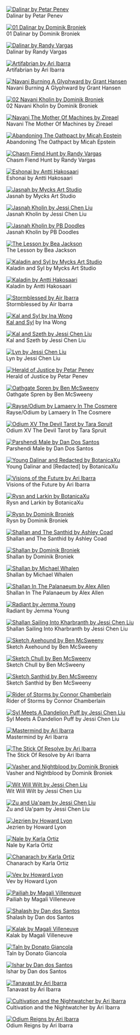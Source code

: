 [![Dalinar by Petar Penev](00_dalinar_by_petar_penev.jpg "Dalinar by Petar Penev")](https://raw.githubusercontent.com/buckmanc/Wallpapers/main/mobile/stormlight/00_dalinar_by_petar_penev.jpg)\
Dalinar by Petar Penev

[![01 Dalinar by Dominik Broniek](01_dalinar_by_dominik_broniek.jpg "01 Dalinar by Dominik Broniek")](https://raw.githubusercontent.com/buckmanc/Wallpapers/main/mobile/stormlight/01_dalinar_by_dominik_broniek.jpg)\
01 Dalinar by Dominik Broniek

[![Dalinar by Randy Vargas](01_dalinar_by_randy_vargas.jpg "Dalinar by Randy Vargas")](https://raw.githubusercontent.com/buckmanc/Wallpapers/main/mobile/stormlight/01_dalinar_by_randy_vargas.jpg)\
Dalinar by Randy Vargas

[![Artifabrian by Ari Ibarra](02_artifabrian_by_ari_ibarra.jpg "Artifabrian by Ari Ibarra")](https://raw.githubusercontent.com/buckmanc/Wallpapers/main/mobile/stormlight/02_artifabrian_by_ari_ibarra.jpg)\
Artifabrian by Ari Ibarra

[![Navani Burning A Glyphward by Grant Hansen](02_navani_burning_a_glyphward_by_grant_hansen.webp "Navani Burning A Glyphward by Grant Hansen")](https://raw.githubusercontent.com/buckmanc/Wallpapers/main/mobile/stormlight/02_navani_burning_a_glyphward_by_grant_hansen.webp)\
Navani Burning A Glyphward by Grant Hansen

[![02 Navani Kholin by Dominik Broniek](02_navani_kholin_by_dominik_broniek.jpg "02 Navani Kholin by Dominik Broniek")](https://raw.githubusercontent.com/buckmanc/Wallpapers/main/mobile/stormlight/02_navani_kholin_by_dominik_broniek.jpg)\
02 Navani Kholin by Dominik Broniek

[![Navani The Mother Of Machines by Zireael](02_navani_the_mother_of_machines_by_zireael.jpg "Navani The Mother Of Machines by Zireael")](https://raw.githubusercontent.com/buckmanc/Wallpapers/main/mobile/stormlight/02_navani_the_mother_of_machines_by_zireael.jpg)\
Navani The Mother Of Machines by Zireael

[![Abandoning The Oathpact by Micah Epstein](abandoning_the_oathpact_by_micah_epstein.jpg "Abandoning The Oathpact by Micah Epstein")](https://raw.githubusercontent.com/buckmanc/Wallpapers/main/mobile/stormlight/abandoning_the_oathpact_by_micah_epstein.jpg)\
Abandoning The Oathpact by Micah Epstein

[![Chasm Fiend Hunt by Randy Vargas](chasm_fiend_hunt_by_randy_vargas.jpg "Chasm Fiend Hunt by Randy Vargas")](https://raw.githubusercontent.com/buckmanc/Wallpapers/main/mobile/stormlight/chasm_fiend_hunt_by_randy_vargas.jpg)\
Chasm Fiend Hunt by Randy Vargas

[![Eshonai by Antti Hakosaari](eshonai_by_antti_hakosaari.jpg "Eshonai by Antti Hakosaari")](https://raw.githubusercontent.com/buckmanc/Wallpapers/main/mobile/stormlight/eshonai_by_antti_hakosaari.jpg)\
Eshonai by Antti Hakosaari

[![Jasnah by Mycks Art Studio](jasnah_by_mycks_art_studio.jpg "Jasnah by Mycks Art Studio")](https://raw.githubusercontent.com/buckmanc/Wallpapers/main/mobile/stormlight/jasnah_by_mycks_art_studio.jpg)\
Jasnah by Mycks Art Studio

[![Jasnah Kholin by Jessi Chen Liu](jasnah_kholin_by_jessi_chen_liu.jpg "Jasnah Kholin by Jessi Chen Liu")](https://raw.githubusercontent.com/buckmanc/Wallpapers/main/mobile/stormlight/jasnah_kholin_by_jessi_chen_liu.jpg)\
Jasnah Kholin by Jessi Chen Liu

[![Jasnah Kholin by PB Doodles](jasnah_kholin_by_pb_doodles.webp "Jasnah Kholin by PB Doodles")](https://raw.githubusercontent.com/buckmanc/Wallpapers/main/mobile/stormlight/jasnah_kholin_by_pb_doodles.webp)\
Jasnah Kholin by PB Doodles

[![The Lesson by Bea Jackson](jasnah_the_lesson_by_bea_jackson.jpg "The Lesson by Bea Jackson")](https://raw.githubusercontent.com/buckmanc/Wallpapers/main/mobile/stormlight/jasnah_the_lesson_by_bea_jackson.jpg)\
The Lesson by Bea Jackson

[![Kaladin and Syl by Mycks Art Studio](kaladin_and_syl_by_mycks_art_studio.jpg "Kaladin and Syl by Mycks Art Studio")](https://raw.githubusercontent.com/buckmanc/Wallpapers/main/mobile/stormlight/kaladin_and_syl_by_mycks_art_studio.jpg)\
Kaladin and Syl by Mycks Art Studio

[![Kaladin by Antti Hakosaari](kaladin_by_antti_hakosaari.jpg "Kaladin by Antti Hakosaari")](https://raw.githubusercontent.com/buckmanc/Wallpapers/main/mobile/stormlight/kaladin_by_antti_hakosaari.jpg)\
Kaladin by Antti Hakosaari

[![Stormblessed by Air Ibarra](kaladin_stormblessed_by_air_ibarra.jpg "Stormblessed by Air Ibarra")](https://raw.githubusercontent.com/buckmanc/Wallpapers/main/mobile/stormlight/kaladin_stormblessed_by_air_ibarra.jpg)\
Stormblessed by Air Ibarra

[![Kal and Syl by Ina Wong](kal_and_syl_by_ina_wong.jpg "Kal and Syl by Ina Wong")](https://raw.githubusercontent.com/buckmanc/Wallpapers/main/mobile/stormlight/kal_and_syl_by_ina_wong.jpg)\
[Kal and Syl](https://www.deviantart.com/inawong/art/Kal-and-Syl-699058325) by Ina Wong

[![Kal and Szeth by Jessi Chen Liu](kal_and_szeth_by_jessi_chen_liu.png "Kal and Szeth by Jessi Chen Liu")](https://raw.githubusercontent.com/buckmanc/Wallpapers/main/mobile/stormlight/kal_and_szeth_by_jessi_chen_liu.png)\
Kal and Szeth by Jessi Chen Liu

[![Lyn by Jessi Chen Liu](lyn_by_jessi_chen_liu.jpg "Lyn by Jessi Chen Liu")](https://raw.githubusercontent.com/buckmanc/Wallpapers/main/mobile/stormlight/lyn_by_jessi_chen_liu.jpg)\
Lyn by Jessi Chen Liu

[![Herald of Justice by Petar Penev](nale_herald_of_justice_by_petar_penev.jpg "Herald of Justice by Petar Penev")](https://raw.githubusercontent.com/buckmanc/Wallpapers/main/mobile/stormlight/nale_herald_of_justice_by_petar_penev.jpg)\
Herald of Justice by Petar Penev

[![Oathgate Spren by Ben McSweeny](oathgate_spren_by_ben_mcsweeny.jpg "Oathgate Spren by Ben McSweeny")](https://raw.githubusercontent.com/buckmanc/Wallpapers/main/mobile/stormlight/oathgate_spren_by_ben_mcsweeny.jpg)\
Oathgate Spren by Ben McSweeny

[![Rayse/Odium by Lamaery In The Cosmere](odium_rayse_by_lamaery_in_the_cosmere.jpg "Rayse/Odium by Lamaery In The Cosmere")](https://raw.githubusercontent.com/buckmanc/Wallpapers/main/mobile/stormlight/odium_rayse_by_lamaery_in_the_cosmere.jpg)\
Rayse/Odium by Lamaery In The Cosmere

[![Odium XV The Devil Tarot by Tara Spruit](odium_xv_the_devil_tarot_by_tara_spruit.jpg "Odium XV The Devil Tarot by Tara Spruit")](https://raw.githubusercontent.com/buckmanc/Wallpapers/main/mobile/stormlight/odium_xv_the_devil_tarot_by_tara_spruit.jpg)\
Odium XV The Devil Tarot by Tara Spruit

[![Parshendi Male by Dan Dos Santos](parshendi_male_by_dan_dos_santos.jpg "Parshendi Male by Dan Dos Santos")](https://raw.githubusercontent.com/buckmanc/Wallpapers/main/mobile/stormlight/parshendi_male_by_dan_dos_santos.jpg)\
Parshendi Male by Dan Dos Santos

[![Young Dalinar and Redacted by BotanicaXu](redacted_young_dalinar_and_redacted_by_botanicaxu.jpg "Young Dalinar and Redacted by BotanicaXu")](https://raw.githubusercontent.com/buckmanc/Wallpapers/main/mobile/stormlight/redacted_young_dalinar_and_redacted_by_botanicaxu.jpg)\
Young Dalinar and [Redacted] by BotanicaXu

[![Visions of the Future by Ari Ibarra](renarin_visions_of_the_future_by_ari_ibarra.jpg "Visions of the Future by Ari Ibarra")](https://raw.githubusercontent.com/buckmanc/Wallpapers/main/mobile/stormlight/renarin_visions_of_the_future_by_ari_ibarra.jpg)\
Visions of the Future by Ari Ibarra

[![Rysn and Larkin by BotanicaXu](rysn_and_larkin_by_botanicaxu.jpg "Rysn and Larkin by BotanicaXu")](https://raw.githubusercontent.com/buckmanc/Wallpapers/main/mobile/stormlight/rysn_and_larkin_by_botanicaxu.jpg)\
Rysn and Larkin by BotanicaXu

[![Rysn by Dominik Broniek](rysn_by_dominik_broniek.jpg "Rysn by Dominik Broniek")](https://raw.githubusercontent.com/buckmanc/Wallpapers/main/mobile/stormlight/rysn_by_dominik_broniek.jpg)\
Rysn by Dominik Broniek

[![Shallan and The Santhid by Ashley Coad](shallan_and_the_santhid_by_ashley_coad.png "Shallan and The Santhid by Ashley Coad")](https://raw.githubusercontent.com/buckmanc/Wallpapers/main/mobile/stormlight/shallan_and_the_santhid_by_ashley_coad.png)\
Shallan and The Santhid by Ashley Coad

[![Shallan by Dominik Broniek](shallan_by_dominik_broniek.jpg "Shallan by Dominik Broniek")](https://raw.githubusercontent.com/buckmanc/Wallpapers/main/mobile/stormlight/shallan_by_dominik_broniek.jpg)\
Shallan by Dominik Broniek

[![Shallan by Michael Whalen](shallan_by_michael_whalen.png "Shallan by Michael Whalen")](https://raw.githubusercontent.com/buckmanc/Wallpapers/main/mobile/stormlight/shallan_by_michael_whalen.png)\
Shallan by Michael Whalen

[![Shallan In The Palanaeum by Alex Allen](shallan_in_the_palanaeum_by_alex_allen.jpg "Shallan In The Palanaeum by Alex Allen")](https://raw.githubusercontent.com/buckmanc/Wallpapers/main/mobile/stormlight/shallan_in_the_palanaeum_by_alex_allen.jpg)\
Shallan In The Palanaeum by Alex Allen

[![Radiant by Jemma Young](shallan_radiant_by_jemma_young.jpg "Radiant by Jemma Young")](https://raw.githubusercontent.com/buckmanc/Wallpapers/main/mobile/stormlight/shallan_radiant_by_jemma_young.jpg)\
Radiant by Jemma Young

[![Shallan Sailing Into Kharbranth by Jessi Chen Liu](shallan_sailing_into_kharbranth_by_jessi_chen_liu.jpg "Shallan Sailing Into Kharbranth by Jessi Chen Liu")](https://raw.githubusercontent.com/buckmanc/Wallpapers/main/mobile/stormlight/shallan_sailing_into_kharbranth_by_jessi_chen_liu.jpg)\
Shallan Sailing Into Kharbranth by Jessi Chen Liu

[![Sketch Axehound by Ben McSweeny](sketch_axehound_by_ben_mcsweeny.jpeg "Sketch Axehound by Ben McSweeny")](https://raw.githubusercontent.com/buckmanc/Wallpapers/main/mobile/stormlight/sketch_axehound_by_ben_mcsweeny.jpeg)\
Sketch Axehound by Ben McSweeny

[![Sketch Chull by Ben McSweeny](sketch_chull_by_ben_mcsweeny.jpeg "Sketch Chull by Ben McSweeny")](https://raw.githubusercontent.com/buckmanc/Wallpapers/main/mobile/stormlight/sketch_chull_by_ben_mcsweeny.jpeg)\
Sketch Chull by Ben McSweeny

[![Sketch Santhid by Ben McSweeny](sketch_santhid_by_ben_mcsweeny.jpeg "Sketch Santhid by Ben McSweeny")](https://raw.githubusercontent.com/buckmanc/Wallpapers/main/mobile/stormlight/sketch_santhid_by_ben_mcsweeny.jpeg)\
Sketch Santhid by Ben McSweeny

[![Rider of Storms by Connor Chamberlain](stormfather_rider_of_storms_by_connor_chamberlain.jpg "Rider of Storms by Connor Chamberlain")](https://raw.githubusercontent.com/buckmanc/Wallpapers/main/mobile/stormlight/stormfather_rider_of_storms_by_connor_chamberlain.jpg)\
Rider of Storms by Connor Chamberlain

[![Syl Meets A Dandelion Puff by Jessi Chen Liu](syl_meets_a_dandelion_puff_by_jessi_chen_liu.png "Syl Meets A Dandelion Puff by Jessi Chen Liu")](https://raw.githubusercontent.com/buckmanc/Wallpapers/main/mobile/stormlight/syl_meets_a_dandelion_puff_by_jessi_chen_liu.png)\
Syl Meets A Dandelion Puff by Jessi Chen Liu

[![Mastermind by Ari Ibarra](taravangian_mastermind_by_ari_ibarra.jpg "Mastermind by Ari Ibarra")](https://raw.githubusercontent.com/buckmanc/Wallpapers/main/mobile/stormlight/taravangian_mastermind_by_ari_ibarra.jpg)\
Mastermind by Ari Ibarra

[![The Stick Of Resolve by Ari Ibarra](The_Stick_of_Resolve_by_Ari_Ibarra.jpg "The Stick Of Resolve by Ari Ibarra")](https://raw.githubusercontent.com/buckmanc/Wallpapers/main/mobile/stormlight/The_Stick_of_Resolve_by_Ari_Ibarra.jpg)\
The Stick Of Resolve by Ari Ibarra

[![Vasher and Nightblood by Dominik Broniek](vasher_and_nightblood_by_dominik_broniek.jpg "Vasher and Nightblood by Dominik Broniek")](https://raw.githubusercontent.com/buckmanc/Wallpapers/main/mobile/stormlight/vasher_and_nightblood_by_dominik_broniek.jpg)\
Vasher and Nightblood by Dominik Broniek

[![Wit Will Wilt by Jessi Chen Liu](wit_will_wilt_by_jessi_chen_liu.jpg "Wit Will Wilt by Jessi Chen Liu")](https://raw.githubusercontent.com/buckmanc/Wallpapers/main/mobile/stormlight/wit_will_wilt_by_jessi_chen_liu.jpg)\
Wit Will Wilt by Jessi Chen Liu

[![Zu and Ua'pam by Jessi Chen Liu](zu_and_ua_pam_by_jessi_chen_liu.jpg "Zu and Ua'pam by Jessi Chen Liu")](https://raw.githubusercontent.com/buckmanc/Wallpapers/main/mobile/stormlight/zu_and_ua_pam_by_jessi_chen_liu.jpg)\
Zu and Ua'pam by Jessi Chen Liu

[![Jezrien by Howard Lyon](zy01_jezrien_by_howard_lyon.jpg "Jezrien by Howard Lyon")](https://raw.githubusercontent.com/buckmanc/Wallpapers/main/mobile/stormlight/zy01_jezrien_by_howard_lyon.jpg)\
Jezrien by Howard Lyon

[![Nale by Karla Ortiz](zy02_nale_by_karla_ortiz.png "Nale by Karla Ortiz")](https://raw.githubusercontent.com/buckmanc/Wallpapers/main/mobile/stormlight/zy02_nale_by_karla_ortiz.png)\
Nale by Karla Ortiz

[![Chanarach by Karla Ortiz](zy03_chanarach_by_karla_ortiz.png "Chanarach by Karla Ortiz")](https://raw.githubusercontent.com/buckmanc/Wallpapers/main/mobile/stormlight/zy03_chanarach_by_karla_ortiz.png)\
Chanarach by Karla Ortiz

[![Vev by Howard Lyon](zy04_vev_by_howard_lyon.jpg "Vev by Howard Lyon")](https://raw.githubusercontent.com/buckmanc/Wallpapers/main/mobile/stormlight/zy04_vev_by_howard_lyon.jpg)\
Vev by Howard Lyon

[![Pailiah by Magali Villeneuve](zy05_pailiah_by_magali_villeneuve.jpg "Pailiah by Magali Villeneuve")](https://raw.githubusercontent.com/buckmanc/Wallpapers/main/mobile/stormlight/zy05_pailiah_by_magali_villeneuve.jpg)\
Pailiah by Magali Villeneuve

[![Shalash by Dan dos Santos](zy06_shalash_by_dan_dos_santos.png "Shalash by Dan dos Santos")](https://raw.githubusercontent.com/buckmanc/Wallpapers/main/mobile/stormlight/zy06_shalash_by_dan_dos_santos.png)\
Shalash by Dan dos Santos

[![Kalak by Magali Villeneuve](zy08_kalak_by_magali_villeneuve.jpg "Kalak by Magali Villeneuve")](https://raw.githubusercontent.com/buckmanc/Wallpapers/main/mobile/stormlight/zy08_kalak_by_magali_villeneuve.jpg)\
Kalak by Magali Villeneuve

[![Taln by Donato Giancola](zy09_taln_by_donato_giancola.jpg "Taln by Donato Giancola")](https://raw.githubusercontent.com/buckmanc/Wallpapers/main/mobile/stormlight/zy09_taln_by_donato_giancola.jpg)\
Taln by Donato Giancola

[![Ishar by Dan dos Santos](zy10_ishar_by_dan_dos_santos.png "Ishar by Dan dos Santos")](https://raw.githubusercontent.com/buckmanc/Wallpapers/main/mobile/stormlight/zy10_ishar_by_dan_dos_santos.png)\
Ishar by Dan dos Santos

[![Tanavast by Ari Ibarra](zz07_tanavast_by_ari_ibarra.jpg "Tanavast by Ari Ibarra")](https://raw.githubusercontent.com/buckmanc/Wallpapers/main/mobile/stormlight/zz07_tanavast_by_ari_ibarra.jpg)\
Tanavast by Ari Ibarra

[![Cultivation and the Nightwatcher by Ari Ibarra](zz08_cultivation_and_the_nightwatcher_by_ari_ibarra.jpg "Cultivation and the Nightwatcher by Ari Ibarra")](https://raw.githubusercontent.com/buckmanc/Wallpapers/main/mobile/stormlight/zz08_cultivation_and_the_nightwatcher_by_ari_ibarra.jpg)\
Cultivation and the Nightwatcher by Ari Ibarra

[![Odium Reigns by Ari Ibarra](zz09_odium_reigns_by_ari_ibarra.jpg "Odium Reigns by Ari Ibarra")](https://raw.githubusercontent.com/buckmanc/Wallpapers/main/mobile/stormlight/zz09_odium_reigns_by_ari_ibarra.jpg)\
Odium Reigns by Ari Ibarra

